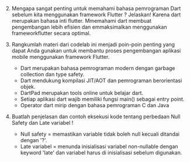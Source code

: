 2. Mengapa sangat penting untuk memahami bahasa pemrograman Dart sebelum kita menggunakan framework Flutter ? Jelaskan!
    Karena dart merupakan bahasa inti flutter. Mmemahami dart membuat pengembangan lebih efisien dan emmaksimalkan menggunakan frameworkflutter secara optimal.

3. Rangkumlah materi dari codelab ini menjadi poin-poin penting yang dapat Anda gunakan untuk membantu proses pengembangan aplikasi mobile menggunakan framework Flutter.
    - Dart merupakan bahasa pemrograman modern dengan garbage collection dan type safety.
    - Dart mendukung kompilasi JIT/AOT dan pemrograman berorientasi objek.
    - DartPad merupakan tools online untuk belajar dart.
    - Setiap aplikasi dart wajib memiliki fungsi main() sebagai entry point.
    - Operator dart mirip dengan bahasa pemrograman C dan Java

4. Buatlah penjelasan dan contoh eksekusi kode tentang perbedaan Null Safety dan Late variabel !
    - Null safety = memastikan variable tidak boleh null kecuali ditandai dengan '?'.
    - Late variabel = menunda inisialisasi variabel non-nullable dengan keyword 'late' dan variabel harus di inisialisasi sebelum digunakan.